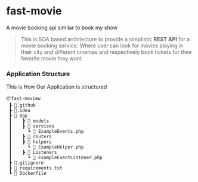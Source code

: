 # fast-movie
A movie booking api similar to book my show

> This is SOA based architecture to provide a simplistic 
> **REST API**  for a movie booking service. Where user can look for 
> movies playing in their city and different cinemas and 
> respectively book tickets for their favorite movie they want




### Application Structure
This is How Our Application is structured
```
📦fast-moview
 ┣ 📂.github
 ┣ 📂.idea
 ┣ 📂 app
 ┃    ┣ 📂 models
 ┃    ┣ 📂 services
 ┃      ┗ 📜 ExampleEvents.php
 ┃    ┣ 📂 routers
 ┃    ┣ 📂 helpers
 ┃      ┗ 📜 ExampleHelper.php
 ┃    ┣ 📂 Listeners
 ┃      ┗ 📜 ExampleEventListener.php
 ┣ 📜.gitignore
 ┣ 📜 requirements.txt
 ┗ 📜 Dockerfile
```
